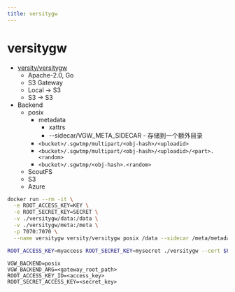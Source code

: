 ```yaml
---
title: versitygw
---
```


# versitygw

- [versity/versitygw](https://github.com/versity/versitygw)
  - Apache-2.0, Go
  - S3 Gateway
  - Local -> S3
  - S3 -> S3
- Backend
  - posix
    - metadata
      - xattrs
      - --sidecar/VGW_META_SIDECAR - 存储到一个额外目录
    - `<bucket>/.sgwtmp/multipart/<obj-hash>/<uploadid>`
    - `<bucket>/.sgwtmp/multipart/<obj-hash>/<uploadid>/<part>.<random>`
    - `<bucket>/.sgwtmp/<obj-hash>.<random>`
  - ScoutFS
  - S3
  - Azure

```bash
docker run --rm -it \
  -e ROOT_ACCESS_KEY=KEY \
  -e ROOT_SECRET_KEY=SECRET \
  -v ./versitygw/data:/data \
  -v ./versitygw/meta:/meta \
  -p 7070:7070 \
  --name versitygw versity/versitygw posix /data --sidecar /meta/metadata --versioning-dir /meta/versioning --bucketlinks

ROOT_ACCESS_KEY=myaccess ROOT_SECRET_KEY=mysecret ./versitygw --cert $PWD/cert.pem --key $PWD/cert.key posix /tmp/gw
```

```
VGW_BACKEND=posix
VGW_BACKEND_ARG=<gateway_root_path>
ROOT_ACCESS_KEY_ID=<access_key>
ROOT_SECRET_ACCESS_KEY=<secret_key>
```
